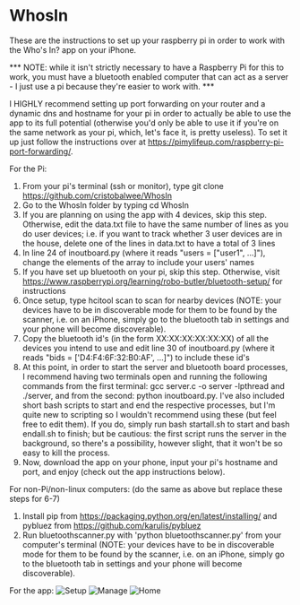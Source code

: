 # WhosIn
These are the instructions to set up your raspberry pi in order to work with the Who's In? app on your iPhone. 

*** NOTE: while it isn't strictly necessary to have a Raspberry Pi for this to work, you must have a bluetooth enabled computer that can act as a server - I just use a pi because they're easier to work with. ***

I HIGHLY recommend setting up port forwarding on your router and a dynamic dns and hostname for your pi in order to actually be able to use the app to its full potential (otherwise you'd only be able to use it if you're on the same network as your pi, which, let's face it, is pretty useless). To set it up just follow the instructions over at https://pimylifeup.com/raspberry-pi-port-forwarding/.

For the Pi:

1. From your pi's terminal (ssh or monitor), type git clone https://github.com/cristobalwee/WhosIn
2. Go to the WhosIn folder by typing cd WhosIn
3. If you are planning on using the app with 4 devices, skip this step. Otherwise, edit the data.txt file to have the same number of lines as you do user devices; i.e. if you want to track whether 3 user devices are in the house, delete one of the lines in data.txt to have a total of 3 lines
4. In line 24 of inoutboard.py (where it reads "users = ["user1", ...]"), change the elements of the array to include your users' names
5. If you have set up bluetooth on your pi, skip this step. Otherwise, visit https://www.raspberrypi.org/learning/robo-butler/bluetooth-setup/ for instructions
6. Once setup, type hcitool scan to scan for nearby devices (NOTE: your devices have to be in discoverable mode for them to be found by the scanner, i.e. on an iPhone, simply go to the bluetooth tab in settings and your phone will become discoverable).
7. Copy the bluetooth id's (in the form XX:XX:XX:XX:XX:XX) of all the devices you intend to use and edit line 30 of inoutboard.py (where it reads "bids = ['D4:F4:6F:32:B0:AF', ...]") to include these id's
8. At this point, in order to start the server and bluetooth board processes, I recommend having two terminals open and running the following commands from the first terminal: gcc server.c -o server -lpthread and ./server, and from the second: python inoutboard.py. I've also included short bash scripts to start and end the respective processes, but I'm quite new to scripting so I wouldn't recommend using these (but feel free to edit them). If you do, simply run bash startall.sh to start and bash endall.sh to finish; but be cautious: the first script runs the server in the background, so there's a possibility, however slight, that it won't be so easy to kill the process.
9. Now, download the app on your phone, input your pi's hostname and port, and enjoy (check out the app instructions below).

For non-Pi/non-linux computers: (do the same as above but replace these steps for 6-7)

1. Install pip from https://packaging.python.org/en/latest/installing/ and pybluez from https://github.com/karulis/pybluez
2. Run bluetoothscanner.py with 'python bluetoothscanner.py' from your computer's terminal (NOTE: your devices have to be in discoverable mode for them to be found by the scanner, i.e. on an iPhone, simply go to the bluetooth tab in settings and your phone will become discoverable).

For the app:
![Setup](https://cloud.githubusercontent.com/assets/8813763/15724280/63a46514-2814-11e6-9043-bb5709338e30.png)
![Manage](https://cloud.githubusercontent.com/assets/8813763/15724294/6b2f45b0-2814-11e6-93f8-199d4e561f5f.png)
![Home](https://cloud.githubusercontent.com/assets/8813763/15724852/fc95d440-2816-11e6-9c0a-4dd650e06cae.png)
